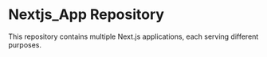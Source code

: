 # Nextjs_App Repository

This repository contains multiple Next.js applications, each serving different purposes.